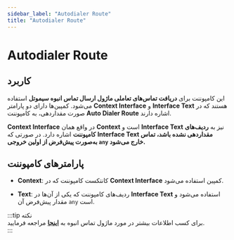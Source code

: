 ```yaml
---
sidebar_label: "َAutodialer Route"
title: "َAutodialer Route"
---
```



# Autodialer Route

## کاربرد  

این کامپوننت برای **دریافت تماس‌های تعاملی ماژول ارسال تماس انبوه سیموتل** استفاده می‌شود. کمپین‌ها دارای دو پارامتر **Context Interface** و **Interface Text** هستند که در صورت مقداردهی، به کامپوننت **Auto Dialer Route** اشاره دارند.  

**Context Interface** در واقع همان **Context** است و **Interface Text** نیز به **ردیف‌های کامپوننت** اشاره دارد. در صورتی که **Interface Text مقداردهی نشده باشد، تماس به‌صورت پیش‌فرض از اولین خروجی `any` خارج می‌شود.**  

## پارامترهای کامپوننت  

- **Context**: کانتکست کامپوننت که در **Context Interface** کمپین استفاده می‌شود.  

- **Text**: ردیف‌های کامپوننت که یکی از آن‌ها در **Interface Text** استفاده می‌شود و مقدار پیش‌فرض آن `any` است.  

:::tip نکته  
برای کسب اطلاعات بیشتر در مورد ماژول تماس انبوه به **[اینجا](/autodialer)** مراجعه فرمایید.  
:::